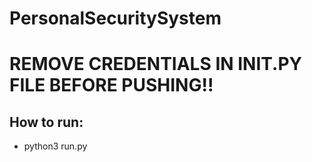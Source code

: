 # PersonalSecuritySystem

# REMOVE CREDENTIALS IN INIT.PY FILE BEFORE PUSHING!!

## How to run:
- python3 run.py
